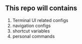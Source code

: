 ## This repo will contains
1. Terminal UI related configs
2. navigation configs
3. shortcut variables
4. personal commands 

